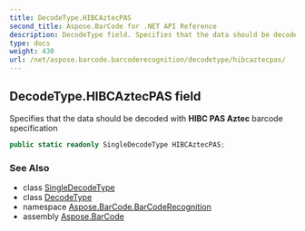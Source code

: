 ```yaml
---
title: DecodeType.HIBCAztecPAS
second_title: Aspose.BarCode for .NET API Reference
description: DecodeType field. Specifies that the data should be decoded with HIBC PAS Aztec barcode specification
type: docs
weight: 430
url: /net/aspose.barcode.barcoderecognition/decodetype/hibcaztecpas/
---
```

## DecodeType.HIBCAztecPAS field

Specifies that the data should be decoded with **HIBC PAS Aztec** barcode specification

```csharp
public static readonly SingleDecodeType HIBCAztecPAS;
```

### See Also

* class [SingleDecodeType](../../singledecodetype/)
* class [DecodeType](../)
* namespace [Aspose.BarCode.BarCodeRecognition](../../../aspose.barcode.barcoderecognition/)
* assembly [Aspose.BarCode](../../../)


